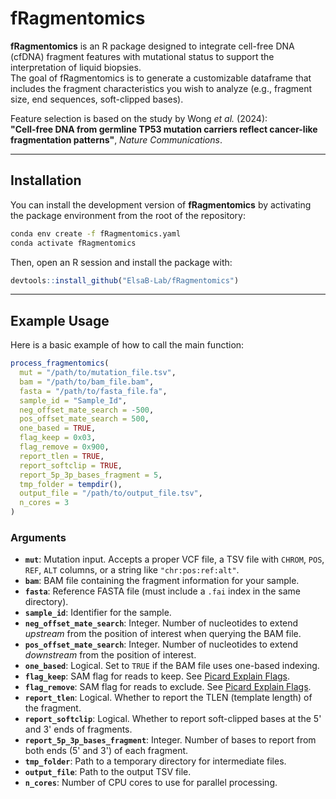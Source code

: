 # fRagmentomics

**fRagmentomics** is an R package designed to integrate cell-free DNA (cfDNA) fragment features with mutational status to support the interpretation of liquid biopsies.  
The goal of fRagmentomics is to generate a customizable dataframe that includes the fragment characteristics you wish to analyze (e.g., fragment size, end sequences, soft-clipped bases).

Feature selection is based on the study by Wong *et al.* (2024):  
**"Cell-free DNA from germline TP53 mutation carriers reflect cancer-like fragmentation patterns"**, *Nature Communications*.

---

## Installation

You can install the development version of **fRagmentomics** by activating the package environment from the root of the repository:

```bash
conda env create -f fRagmentomics.yaml
conda activate fRagmentomics
```

Then, open an R session and install the package with:

```r
devtools::install_github("ElsaB-Lab/fRagmentomics")
```

---

## Example Usage

Here is a basic example of how to call the main function:

```r
process_fragmentomics(
  mut = "/path/to/mutation_file.tsv",
  bam = "/path/to/bam_file.bam",
  fasta = "/path/to/fasta_file.fa",
  sample_id = "Sample_Id",
  neg_offset_mate_search = -500,
  pos_offset_mate_search = 500,
  one_based = TRUE,
  flag_keep = 0x03,
  flag_remove = 0x900,
  report_tlen = TRUE,
  report_softclip = TRUE,
  report_5p_3p_bases_fragment = 5,
  tmp_folder = tempdir(),
  output_file = "/path/to/output_file.tsv",
  n_cores = 3
)
```

### Arguments

- **`mut`**: Mutation input. Accepts a proper VCF file, a TSV file with `CHROM`, `POS`, `REF`, `ALT` columns, or a string like `"chr:pos:ref:alt"`.
- **`bam`**: BAM file containing the fragment information for your sample.
- **`fasta`**: Reference FASTA file (must include a `.fai` index in the same directory).
- **`sample_id`**: Identifier for the sample.
- **`neg_offset_mate_search`**: Integer. Number of nucleotides to extend *upstream* from the position of interest when querying the BAM file.
- **`pos_offset_mate_search`**: Integer. Number of nucleotides to extend *downstream* from the position of interest.
- **`one_based`**: Logical. Set to `TRUE` if the BAM file uses one-based indexing.
- **`flag_keep`**: SAM flag for reads to keep. See [Picard Explain Flags](https://broadinstitute.github.io/picard/explain-flags.html).
- **`flag_remove`**: SAM flag for reads to exclude. See [Picard Explain Flags](https://broadinstitute.github.io/picard/explain-flags.html).
- **`report_tlen`**: Logical. Whether to report the TLEN (template length) of the fragment.
- **`report_softclip`**: Logical. Whether to report soft-clipped bases at the 5' and 3' ends of fragments.
- **`report_5p_3p_bases_fragment`**: Integer. Number of bases to report from both ends (5' and 3') of each fragment.
- **`tmp_folder`**: Path to a temporary directory for intermediate files.
- **`output_file`**: Path to the output TSV file.
- **`n_cores`**: Number of CPU cores to use for parallel processing.
